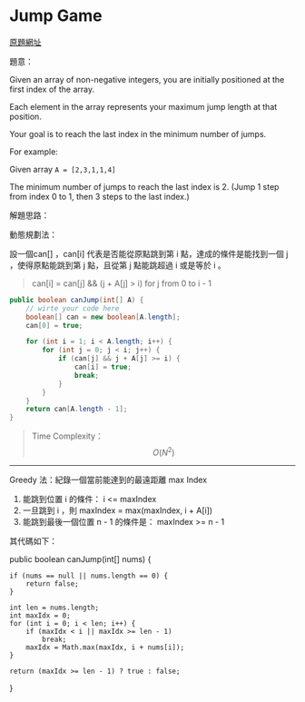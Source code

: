 # Jump Game
[原題網址](http://www.lintcode.com/en/problem/jump-game/)

題意：

Given an array of non-negative integers, you are initially positioned at the first index of the array.

Each element in the array represents your maximum jump length at that position.

Your goal is to reach the last index in the minimum number of jumps.

For example:

Given array ```A = [2,3,1,1,4]```

The minimum number of jumps to reach the last index is 2. (Jump 1 step from index 0 to 1, then 3 steps to the last index.)

解題思路：

動態規劃法：

設一個can[] ，can[i] 代表是否能從原點跳到第 i 點，達成的條件是能找到一個 j ，使得原點能跳到第 j 點，且從第 j 點能跳超過 i 或是等於 i 。

> can[i] = can[j] && (j + A[j] > i) for j from 0 to i - 1


```java
public boolean canJump(int[] A) {
    // wirte your code here
    boolean[] can = new boolean[A.length];
    can[0] = true;

    for (int i = 1; i < A.length; i++) {
        for (int j = 0; j < i; j++) {
            if (can[j] && j + A[j] >= i) {
                can[i] = true;
                break;
            }
        }
    }
    return can[A.length - 1];
}
```

>Time Complexity： $$O(N^{2})$$

---
Greedy 法：紀錄一個當前能達到的最遠距離 max Index

1. 能跳到位置 i  的條件： i <= maxIndex
2. 一旦跳到 i ，則 maxIndex = max(maxIndex, i  + A[i])
3. 能跳到最後一個位置 n - 1 的條件是： maxIndex >= n - 1

其代碼如下：

public boolean canJump(int[] nums) {
        
    if (nums == null || nums.length == 0) {
        return false;
    }
    
    int len = nums.length;
    int maxIdx = 0;
    for (int i = 0; i < len; i++) {
        if (maxIdx < i || maxIdx >= len - 1) 
            break;
        maxIdx = Math.max(maxIdx, i + nums[i]);
    }
    
    return (maxIdx >= len - 1) ? true : false;
}



